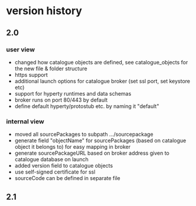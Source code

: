 # version history
## 2.0
### user view
* changed how catalogue objects are defined, see catalogue_objects for the new file & folder structure
* https support
* additional launch options for catalogue broker (set ssl port, set keystore etc)
* support for hyperty runtimes and data schemas
* broker runs on port 80/443 by default
* define default hyperty/protostub etc. by naming it "default"

### internal view
* moved all sourcePackages to subpath .../sourcepackage
* generate field "objectName" for sourcePackages (based on catalogue object it belongs to) for easy mapping in broker
* generate sourcePackageURL based on broker address given to catalogue database on launch
* added version field to catalogue objects
* use self-signed certificate for ssl
* sourceCode can be defined in separate file

## 2.1